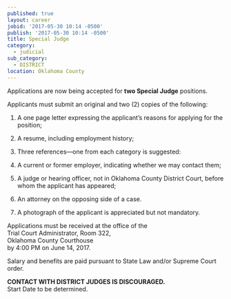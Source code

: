```yaml
---
published: true
layout: career
jobid: '2017-05-30 10:14 -0500'
publish: '2017-05-30 10:14 -0500'
title: Special Judge
category:
  - judicial
sub_category:
  - DISTRICT
location: Oklahoma County
---
```

Applications are now being accepted for **two 
Special Judge** positions. 

Applicants must submit an original and 
two (2) copies of the following:

1. A one page letter expressing the applicant’s reasons for applying for the position;
2. A resume, including employment history;
3. Three references—one from each category is suggested:

  1. A current or former employer, indicating whether we may contact them;
  2. A judge or hearing officer, not in Oklahoma County District Court, before whom the applicant has appeared;
  3. An attorney on the opposing side of a case.
  
4. A photograph of the applicant is appreciated but not mandatory. 

Applications must be received at the office of the  
Trial Court Administrator, Room 322,  
Oklahoma County Courthouse  
by 4:00 PM on June 14, 2017.  

Salary and benefits are paid pursuant to State Law and/or Supreme Court order.

**CONTACT WITH DISTRICT JUDGES IS DISCOURAGED.**  
Start Date to be determined.
